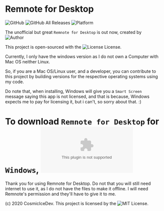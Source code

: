 # Remnote for Desktop

![GitHub](https://img.shields.io/github/license/CosmiciceDev/remnote?style=for-the-badge)
![GitHub All Releases](https://img.shields.io/github/downloads/CosmicIceDev/remnote/total?style=for-the-badge)
![Platform](https://img.shields.io/badge/WINDOWS-blue?style=for-the-badge&logo=windows)

The unofficial but great `Remnote for Desktop` is out now, created by ![Author](https://img.shields.io/badge/CosmicIceDev-gray?style=for-the-badge&logo=ice)

This project is open-sourced with the ![License](https://img.shields.io/badge/MIT-green?style=for-the-badge) License.

Currently, I only have the windows version as I do not own a Computer with Mac OS neither Linux.

So, if you are a Mac OS/Linux user, and a developer, you can contribute to this project by building versions for the respective operating systems using my code.

Do note that, when installing, Windows will give you a `Smart Screen` message saying this app is not licensed, and that is because, Windows expects me to pay for licensing it, but i can't, so sorry about that. :)

# To download `Remnote for Desktop` for `Windows`, ![Click here](https://github.com/CosmicIceDev/remnote/releases/download/v1.0/remnoteSetupWindows.exe)



Thank you for using Remnote for Desktop. Do not that you will still need internet to use it, as I do not have the files to make it offline. I will need Remnote's permission and they'll have to give it to me.

(c) 2020 CosmicIceDev. This project is licensed by the ![MIT License](https://github.com/CosmicIceDev/remnote/blob/v1.0/LICENSE).
